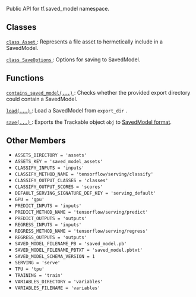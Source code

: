 Public API for tf.saved_model namespace.

## Classes
[ `class Asset` ](https://tensorflow.google.cn/api_docs/python/tf/saved_model/Asset): Represents a file asset to hermetically include in a SavedModel.

[ `class SaveOptions` ](https://tensorflow.google.cn/api_docs/python/tf/saved_model/SaveOptions): Options for saving to SavedModel.

## Functions
[ `contains_saved_model(...)` ](https://tensorflow.google.cn/api_docs/python/tf/saved_model/contains_saved_model): Checks whether the provided export directory could contain a SavedModel.

[ `load(...)` ](https://tensorflow.google.cn/api_docs/python/tf/saved_model/load): Load a SavedModel from  `export_dir` .

[ `save(...)` ](https://tensorflow.google.cn/api_docs/python/tf/saved_model/save): Exports the Trackable object  `obj`  to [SavedModel format](https://github.com/tensorflow/tensorflow/blob/master/tensorflow/python/saved_model/README.md).

## Other Members
-  `ASSETS_DIRECTORY = 'assets'`  []()
-  `ASSETS_KEY = 'saved_model_assets'`  []()
-  `CLASSIFY_INPUTS = 'inputs'`  []()
-  `CLASSIFY_METHOD_NAME = 'tensorflow/serving/classify'`  []()
-  `CLASSIFY_OUTPUT_CLASSES = 'classes'`  []()
-  `CLASSIFY_OUTPUT_SCORES = 'scores'`  []()
-  `DEFAULT_SERVING_SIGNATURE_DEF_KEY = 'serving_default'`  []()
-  `GPU = 'gpu'`  []()
-  `PREDICT_INPUTS = 'inputs'`  []()
-  `PREDICT_METHOD_NAME = 'tensorflow/serving/predict'`  []()
-  `PREDICT_OUTPUTS = 'outputs'`  []()
-  `REGRESS_INPUTS = 'inputs'`  []()
-  `REGRESS_METHOD_NAME = 'tensorflow/serving/regress'`  []()
-  `REGRESS_OUTPUTS = 'outputs'`  []()
-  `SAVED_MODEL_FILENAME_PB = 'saved_model.pb'`  []()
-  `SAVED_MODEL_FILENAME_PBTXT = 'saved_model.pbtxt'`  []()
-  `SAVED_MODEL_SCHEMA_VERSION = 1`  []()
-  `SERVING = 'serve'`  []()
-  `TPU = 'tpu'`  []()
-  `TRAINING = 'train'`  []()
-  `VARIABLES_DIRECTORY = 'variables'`  []()
-  `VARIABLES_FILENAME = 'variables'`  []()
